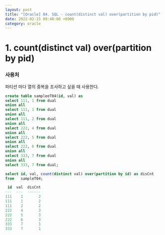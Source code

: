 ```yaml
---
layout: post
title: "[Oracle] 04. SQL - count(distinct val) over(partition by pid)"
date: 2022-02-15 09:40:00 +0900
category: oracle
---
```


# 1. count(distinct val) over(partition by pid)


### 사용처
파티션 마다 열의 중복을 조사하고 싶을 때 사용한다.

```sql
create table sampleeT04(id, val) as
select 111, 1 from dual
union all
select 111, 1 from dual
union all
select 111, 2 from dual
union all
select 222, 4 from dual
union all
select 222, 5 from dual
union all
select 222, 6 from dual
union all
select 333, 7 from dual
union all
select 333, 7 from dual;
```

```sql
select id, val, count(distinct val) over(partition by id) as disCnt
from   sampleT04;

 id  val  disCnt
---  ---  ------
111    1       2
111    1       2
111    2       2
222    4       3
222    5       3
222    6       3
333    7       1
333    7       1
```